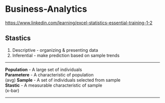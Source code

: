 # Business-Analytics

https://www.linkedin.com/learning/excel-statistics-essential-training-1-2
## Stastics
1. Descriptive - organizing & presenting data
2. Inferential - make prediction based on sample trends

<hr/>

**Population** - A large set of individuals <br/>
**Parametere** - A characteristic of population<br/> (avg)
**Sample** - A set of individuals selected from sample<br/>
**Stastic** - A measurable characteristic of sample<br/> (x-bar)

<hr/>

